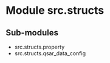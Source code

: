 Module src.structs
==================

Sub-modules
-----------
* src.structs.property
* src.structs.qsar_data_config